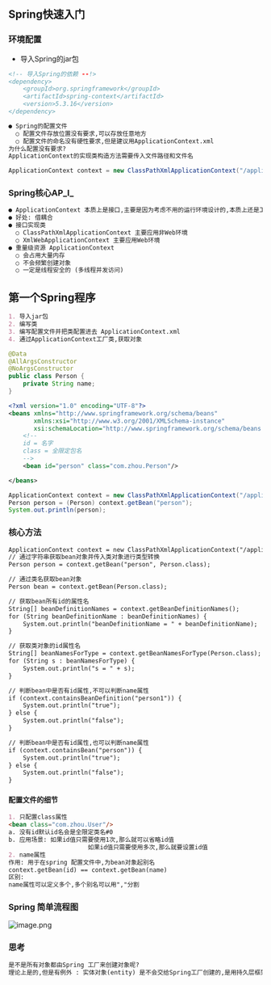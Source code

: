 <a name="SfLWi"></a>
## Spring快速入门
<a name="a7rIy"></a>
### 环境配置

- 导入Spring的jar包
```xml
<!-- 导入Spring的依赖 --!>
<dependency>
    <groupId>org.springframework</groupId>
    <artifactId>spring-context</artifactId>
    <version>5.3.16</version>
</dependency>

```
```markdown
● Spring的配置文件
  ○ 配置文件存放位置没有要求,可以存放任意地方
  ○ 配置文件的命名没有硬性要求,但是建议用ApplicationContext.xml
为什么配置没有要求?
ApplicationContext的实现类构造方法需要传入文件路径和文件名
```
```java
ApplicationContext context = new ClassPathXmlApplicationContext("/applicationContext.xml");
```
<a name="uTEAq"></a>
### Spring核心AP_I_
```markdown
● ApplicationContext 本质上是接口,主要是因为考虑不用的运行环境设计的,本质上还是工厂类
● 好处: 借耦合
● 接口实现类
  ○ ClassPathXmlApplicationContext 主要应用非Web环境
  ○ XmlWebApplicationContext 主要应用Web环境
● 重量级资源 ApplicationContext 
  ○ 会占用大量内存
  ○ 不会频繁创建对象
  ○ 一定是线程安全的 (多线程并发访问)
```
<a name="zyaLR"></a>
## 第一个Spring程序
```markdown
1. 导入jar包
2. 编写类
3. 编写配置文件并把类配置进去 ApplicationContext.xml
4. 通过ApplicationContext工厂类,获取对象
```
```java
@Data
@AllArgsConstructor
@NoArgsConstructor
public class Person {
    private String name;
}
```
```xml
<?xml version="1.0" encoding="UTF-8"?>
<beans xmlns="http://www.springframework.org/schema/beans"
       xmlns:xsi="http://www.w3.org/2001/XMLSchema-instance"
       xsi:schemaLocation="http://www.springframework.org/schema/beans http://www.springframework.org/schema/beans/spring-beans.xsd">
    <!--
    id = 名字
    class = 全限定包名
    -->
    <bean id="person" class="com.zhou.Person"/>

</beans>
```
```java
ApplicationContext context = new ClassPathXmlApplicationContext("/applicationContext.xml");
Person person = (Person) context.getBean("person");
System.out.println(person);
```
<a name="EJYZc"></a>
### 核心方法
```markdown
ApplicationContext context = new ClassPathXmlApplicationContext("/applicationContext.xml");
// 通过字符串获取bean对象并传入类对象进行类型转换
Person person = context.getBean("person", Person.class);

// 通过类名获取bean对象
Person bean = context.getBean(Person.class);

// 获取bean所有id的属性名
String[] beanDefinitionNames = context.getBeanDefinitionNames();
for (String beanDefinitionName : beanDefinitionNames) {
    System.out.println("beanDefinitionName = " + beanDefinitionName);
}

// 获取类对象的id属性名
String[] beanNamesForType = context.getBeanNamesForType(Person.class);
for (String s : beanNamesForType) {
    System.out.println("s = " + s);
}

// 判断bean中是否有id属性,不可以判断name属性
if (context.containsBeanDefinition("person1")) {
    System.out.println("true");
} else {
    System.out.println("false");
}

// 判断bean中是否有id属性,也可以判断name属性
if (context.containsBean("person")) {
    System.out.println("true");
} else {
    System.out.println("false");
}

```
<a name="Q7opC"></a>
#### 配置文件的细节
```markdown
1. 只配置class属性
<bean class="com.zhou.User"/>
a. 没有id默认id名会是全限定类名#0
b. 应用场景: 如果id值只需要使用1次,那么就可以省略id值
					  如果id值只需要使用多次,那么就要设置id值
2. name属性
作用: 用于在spring 配置文件中,为bean对象起别名
context.getBean(id) == context.getBean(name)
区别:
name属性可以定义多个,多个别名可以用","分割

```
<a name="HA5Rc"></a>
### Spring 简单流程图
![image.png](https://cdn.nlark.com/yuque/0/2022/png/22108139/1646295189961-a45cec47-c1a7-41ff-879b-86348a788c54.png#clientId=ud974de00-cfc7-4&crop=0&crop=0&crop=1&crop=1&from=paste&height=718&id=f8kSq&margin=%5Bobject%20Object%5D&name=image.png&originHeight=718&originWidth=1549&originalType=binary&ratio=1&rotation=0&showTitle=false&size=458528&status=done&style=stroke&taskId=u7a268f35-efec-4257-863b-aa408351565&title=&width=1549)
<a name="W6hV1"></a>
### 思考
```markdown
是不是所有对象都由Spring 工厂来创建对象呢?
理论上是的,但是有例外 : 实体对象(entity) 是不会交给Spring工厂创建的,是用持久层框架创建的
```
